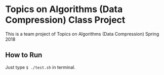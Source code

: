 # Topics on Algorithms (Data Compression) Class Project

This is a team project of Topics on Algorithms (Data Compression) Spring 2018



## How to Run

Just type `$ ./test.sh` in terminal.



